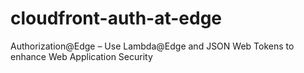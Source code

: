 # cloudfront-auth-at-edge

Authorization@Edge – Use Lambda@Edge and JSON Web Tokens to enhance Web Application Security